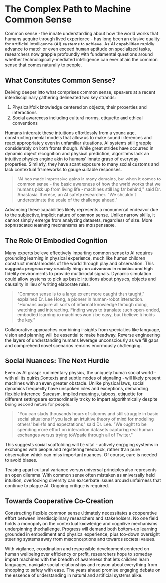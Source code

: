 

# The Complex Path to Machine Common Sense 

Common sense - the innate understanding about how the world works that humans acquire through lived experience - has long been an elusive quality for artificial intelligence (AI) systems to achieve. As AI capabilities rapidly advance to match or even exceed human aptitude on specialized tasks, researchers now grapple profoundly with fundamental questions around whether technologically-mediated intelligence can ever attain the common sense that comes naturally to people. 

## What Constitutes Common Sense?

Delving deeper into what comprises common sense, speakers at a recent interdisciplinary gathering delineated two key strands:

1. Physical/folk knowledge centered on objects, their properties and interactions 
2. Social awareness including cultural norms, etiquette and ethical conventions

Humans integrate these intuitions effortlessly from a young age, constructing mental models that allow us to make sound inferences and react appropriately even in unfamiliar situations. AI systems still grapple considerably on both fronts though. While great strides have occurred in dynamic object recognition and physical prediction, algorithms lack an intuitive physics engine akin to humans' innate grasp of everyday properties. Similarly, they have scant exposure to many social customs and lack contextual frameworks to gauge suitable responses.  

> "AI has made impressive gains in many domains, but when it comes to common sense - the basic awareness of how the world works that we humans pick up from living life - machines still lag far behind," said Dr. Anastasia Thérése, an AI safety researcher. "We shouldn't underestimate the scale of the challenge ahead."

Advancing these capabilities likely represents a monumental endeavor due to the subjective, implicit nature of common sense. Unlike narrow skills, it cannot simply emerge from analyzing datasets, regardless of size. More sophisticated learning mechanisms are indispensable.

## The Role Of Embodied Cognition

Many experts believe effectively imparting common sense to AI requires grounding learning in physical experience, much like human children construct mental models of the world through play and observation. This suggests progress may crucially hinge on advances in robotics and high-fidelity environments to provide multimodal signals. Dynamic simulation could allow systems to pick up basic intuitions about physics, objects and causality in lieu of writing elaborate rules.

> "Common sense is to a large extent more caught than taught," explained Dr. Lee Hong, a pioneer in human-robot interaction. "Humans acquire all sorts of informal knowledge through doing, watching and interacting. Finding ways to translate such open-ended, embodied learning to machines won't be easy, but I believe it holds the key."  

Collaborative approaches combining insights from specialties like language, vision and planning will be essential to make headway. Reverse engineering the layers of understanding humans leverage unconsciously as we fill gaps and comprehend novel scenarios remains enormously challenging.

## Social Nuances: The Next Hurdle

Even as AI grasps rudimentary physics, the uniquely human social world - with all its quirks,Contexts and subtle modes of signaling - will likely present machines with an even greater obstacle. Unlike physical laws, social dynamics frequently have unspoken rules and exceptions, demanding flexible inference. Sarcasm, implied meanings, taboos, etiquette for different settings are extraordinarily tricky to impart algorithmically despite being second nature for people.

> "You can study thousands hours of sitcoms and still struggle in basic social situations if you lack an intuitive theory of mind for modeling others' beliefs and expectations," said Dr. Lee. "We ought to be spending more effort on interaction datasets capturing real human exchanges versus trying toWpade through all of Twitter."

This suggests social scaffolding will be vital - actively engaging systems in exchanges with people and registering feedback, rather than pure observation which can miss important nuances. Of course, care is needed to avoid biases. 

Teasing apart cultural variance versus universal principles also represents an open dilemma. With common sense often mistaken as universally held intuition, overlooking diversity can exacerbate issues around unfairness that continue to plague AI. Ongoing critique is required.

## Towards Cooperative Co-Creation

Constructing flexible common sense ultimately necessitates a cooperative effort between interdisciplinary researchers and stakeholders. No one field holds a monopoly on the contextual knowledge and cognitive mechanisms underpinning thechallenge. Progress will demand both bottom-up learning grounded in embodiment and physical experience, plus top-down oversight steering systems away from misconceptions and towards societal values. 

With vigilance, coordination and responsible development centered on human wellbeing over efficiency or profit, researchers hope to someday impart machines with the breadth of awareness that lets children learn languages, navigate social relationships and reason about everything from shopping to safety with ease. The years ahead promise engaging debate on the essence of understanding in natural and artificial systems alike.